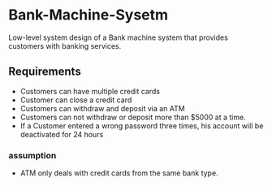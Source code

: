# Bank-Machine-Sysetm
Low-level system design of a Bank machine system that provides customers with banking services.

## Requirements

- Customers can have multiple credit cards
- Customer can close a credit card
- Customers can withdraw and deposit via an ATM
- Customers can not withdraw or deposit more than $5000 at a time.
- If a Customer entered a wrong password three times, his account will be deactivated for 24 hours

### assumption
- ATM only deals with credit cards from the same bank type.

